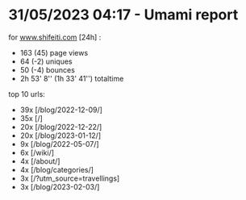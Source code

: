 # 31/05/2023 04:17 - Umami report
for www.shifeiti.com [24h] :

 - 163 (45) page views
 - 64 (-2) uniques
 - 50 (-4) bounces
 - 2h 53' 8'' (1h 33' 41'') totaltime


top 10 urls:
 - 39x [/blog/2022-12-09/]
 - 35x [/]
 - 20x [/blog/2022-12-22/]
 - 20x [/blog/2023-01-12/]
 - 9x [/blog/2022-05-07/]
 - 6x [/wiki/]
 - 4x [/about/]
 - 4x [/blog/categories/]
 - 3x [/?utm_source=travellings]
 - 3x [/blog/2023-02-03/]


